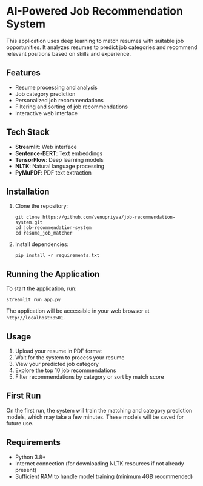 # AI-Powered Job Recommendation System

This application uses deep learning to match resumes with suitable job opportunities. It analyzes resumes to predict job categories and recommend relevant positions based on skills and experience.

## Features

- Resume processing and analysis
- Job category prediction
- Personalized job recommendations
- Filtering and sorting of job recommendations
- Interactive web interface

## Tech Stack

- **Streamlit**: Web interface
- **Sentence-BERT**: Text embeddings
- **TensorFlow**: Deep learning models
- **NLTK**: Natural language processing
- **PyMuPDF**: PDF text extraction


## Installation

1. Clone the repository:
   ```
   git clone https://github.com/venupriyaa/job-recommendation-system.git
   cd job-recommendation-system
   cd resume_job_matcher
   ```

2. Install dependencies:
   ```
   pip install -r requirements.txt
   ```

## Running the Application

To start the application, run:

```
streamlit run app.py
```

The application will be accessible in your web browser at `http://localhost:8501`.

## Usage

1. Upload your resume in PDF format
2. Wait for the system to process your resume
3. View your predicted job category
4. Explore the top 10 job recommendations
5. Filter recommendations by category or sort by match score

## First Run

On the first run, the system will train the matching and category prediction models, which may take a few minutes. These models will be saved for future use.

## Requirements

- Python 3.8+
- Internet connection (for downloading NLTK resources if not already present)
- Sufficient RAM to handle model training (minimum 4GB recommended)
